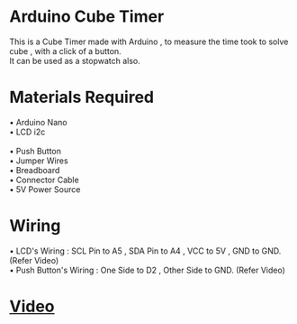 # Arduino Cube Timer

This is a Cube Timer made with Arduino , to measure the time took to solve cube , with a click of a button.
<BR>
It can be used as a stopwatch also.
<br>
# Materials Required <br>
• Arduino Nano<br>
• LCD i2c<br><br>
• Push Button<br>
• Jumper Wires<br>
• Breadboard<br>
• Connector Cable <br>
• 5V Power Source<br>

# Wiring 
• LCD's Wiring : SCL Pin to A5 , SDA Pin to A4 , VCC to 5V , GND to GND. (Refer Video)<br>
• Push Button's Wiring : One Side to D2 , Other Side to GND. (Refer Video)<br>
 # <a href="">Video</a>
